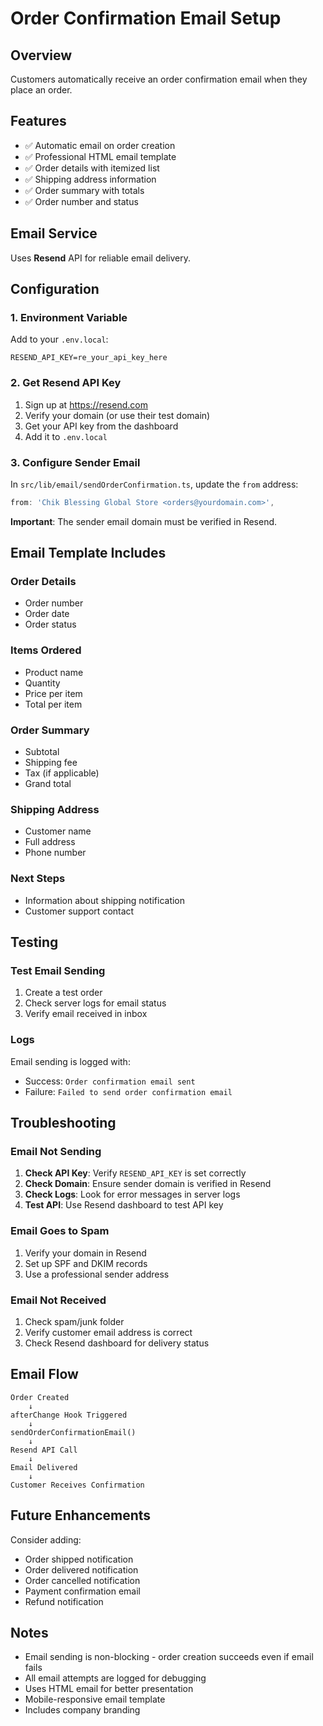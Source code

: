 # Order Confirmation Email Setup

## Overview

Customers automatically receive an order confirmation email when they place an order.

## Features

- ✅ Automatic email on order creation
- ✅ Professional HTML email template
- ✅ Order details with itemized list
- ✅ Shipping address information
- ✅ Order summary with totals
- ✅ Order number and status

## Email Service

Uses **Resend** API for reliable email delivery.

## Configuration

### 1. Environment Variable

Add to your `.env.local`:

```env
RESEND_API_KEY=re_your_api_key_here
```

### 2. Get Resend API Key

1. Sign up at https://resend.com
2. Verify your domain (or use their test domain)
3. Get your API key from the dashboard
4. Add it to `.env.local`

### 3. Configure Sender Email

In `src/lib/email/sendOrderConfirmation.ts`, update the `from` address:

```typescript
from: 'Chik Blessing Global Store <orders@yourdomain.com>',
```

**Important**: The sender email domain must be verified in Resend.

## Email Template Includes

### Order Details

- Order number
- Order date
- Order status

### Items Ordered

- Product name
- Quantity
- Price per item
- Total per item

### Order Summary

- Subtotal
- Shipping fee
- Tax (if applicable)
- Grand total

### Shipping Address

- Customer name
- Full address
- Phone number

### Next Steps

- Information about shipping notification
- Customer support contact

## Testing

### Test Email Sending

1. Create a test order
2. Check server logs for email status
3. Verify email received in inbox

### Logs

Email sending is logged with:

- Success: `Order confirmation email sent`
- Failure: `Failed to send order confirmation email`

## Troubleshooting

### Email Not Sending

1. **Check API Key**: Verify `RESEND_API_KEY` is set correctly
2. **Check Domain**: Ensure sender domain is verified in Resend
3. **Check Logs**: Look for error messages in server logs
4. **Test API**: Use Resend dashboard to test API key

### Email Goes to Spam

1. Verify your domain in Resend
2. Set up SPF and DKIM records
3. Use a professional sender address

### Email Not Received

1. Check spam/junk folder
2. Verify customer email address is correct
3. Check Resend dashboard for delivery status

## Email Flow

```
Order Created
    ↓
afterChange Hook Triggered
    ↓
sendOrderConfirmationEmail()
    ↓
Resend API Call
    ↓
Email Delivered
    ↓
Customer Receives Confirmation
```

## Future Enhancements

Consider adding:

- Order shipped notification
- Order delivered notification
- Order cancelled notification
- Payment confirmation email
- Refund notification

## Notes

- Email sending is non-blocking - order creation succeeds even if email fails
- All email attempts are logged for debugging
- Uses HTML email for better presentation
- Mobile-responsive email template
- Includes company branding
